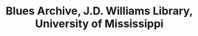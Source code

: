 ---
layout: repo
title: "Blues Archive, J.D. Williams Library, University of Mississippi"
id: 23742
permalink: repos/23742/
---